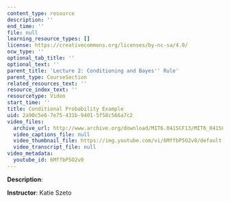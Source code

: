 ```yaml
---
content_type: resource
description: ''
end_time: ''
file: null
learning_resource_types: []
license: https://creativecommons.org/licenses/by-nc-sa/4.0/
ocw_type: ''
optional_tab_title: ''
optional_text: ''
parent_title: 'Lecture 2: Conditioning and Bayes'' Rule'
parent_type: CourseSection
related_resources_text: ''
resource_index_text: ''
resourcetype: Video
start_time: ''
title: Conditional Probability Example
uid: 2a90c5e6-7e75-431b-9401-5f58c566a7c2
video_files:
  archive_url: http://www.archive.org/download/MIT6.041SCF13/MIT6_041SCF13_Conditioning_Example_300k.mp4
  video_captions_file: null
  video_thumbnail_file: https://img.youtube.com/vi/6MffbP5O2v0/default.jpg
  video_transcript_file: null
video_metadata:
  youtube_id: 6MffbP5O2v0
---
```


**Description**:

**Instructor**: Katie Szeto


